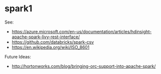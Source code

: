 # spark1

See:

* https://azure.microsoft.com/en-us/documentation/articles/hdinsight-apache-spark-livy-rest-interface/
* https://github.com/databricks/spark-csv
* https://en.wikipedia.org/wiki/ISO_8601

Future Ideas:

* http://hortonworks.com/blog/bringing-orc-support-into-apache-spark/
